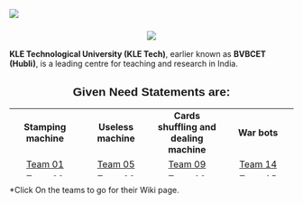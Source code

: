 ![](https://komarev.com/ghpvc/?username=H-Division-2021-2022-Even&label=REPOSITORY+VIEWS)
             <h3 align="center"><img align="center" src="https://www.kletech.ac.in/wp-content/uploads/2019/07/logo.png"></h3>
**KLE Technological University (KLE Tech)**, earlier known as **BVBCET (Hubli)**, is a leading centre for teaching and research in India.
<br>
<h2 align="center"><span style="font-family: 'arial black', sans-serif;">Given Need Statements are:</span></h2>
<table align="center" style="height: 120px; width: 100%; border-collapse: collapse;">
<tbody>
<tr style="height: 24px;">
<td style="width: 25%; height: 24px; text-align: center;"><strong>Stamping machine</strong></td>
<td style="width: 25%; height: 24px; text-align: center;"><strong>Useless machine</strong></td>
<td style="width: 25%; height: 24px; text-align: center;"><strong>Cards shuffling and dealing machine</strong></td>
<td style="width: 25%; height: 24px; text-align: center;"><strong>War bots</strong></td>
</tr>
<tr style="height: 24px;">
<td style="width: 25%; height: 24px; text-align: center;"><a href="https://github.com/O-division-2021-2022-Even/Repo-01/wiki" target="_blank" rel="noopener">Team 01</a></td>
<td style="width: 25%; height: 24px; text-align: center;"><a href="https://github.com/O-Division-2021-2022-Even/Repo-05/wiki" target="_blank" rel="noopener">Team 05</a></td>
<td style="width: 25%; height: 24px; text-align: center;"><a href="https://github.com/O-Division-2021-2022-Even/Repo-09/wiki" target="_blank" rel="noopener">Team 09</a></td>
<td style="width: 25%; height: 24px; text-align: center;"><a href="https://github.com/O-Division-2021-2022-Even/Repo-14/wiki" target="_blank" rel="noopener">Team 14</a></td>
</tr>
<tr style="height: 24px;">
<td style="width: 25%; height: 24px; text-align: center;"><a href="https://github.com/O-Division-2021-2022-Even/Repo-02/wiki" target="_blank" rel="noopener">Team 02</a></td>
<td style="width: 25%; height: 24px; text-align: center;"><a href="https://github.com/O-Division-2021-2022-Even/Repo-06/wiki" target="_blank" rel="noopener">Team 06</a></td>
<td style="width: 25%; height: 24px; text-align: center;"><a href="https://github.com/O-Division-2021-2022-Even/Repo-10/wiki" target="_blank" rel="noopener">Team 10</a></td>
<td style="width: 25%; height: 24px; text-align: center;"><a href="https://github.com/O-Division-2021-2022-Even/Repo-15/wiki" target="_blank" rel="noopener">Team 15</a></td>
</tr>
<tr style="height: 24px;">
<td style="width: 25%; height: 24px; text-align: center;"><a href="https://github.com/O-Division-2021-2022-Even/Repo-03/wiki" target="_blank" rel="noopener">Team 03</a></td>
<td style="width: 25%; height: 24px; text-align: center;"><a href="https://github.com/O-Division-2021-2022-Even/Repo-07/wiki" target="_blank" rel="noopener">Team 07</a></td>
<td style="width: 25%; height: 24px; text-align: center;"><a href="https://github.com/O-Division-2021-2022-Even/Repo-11/wiki" target="_blank" rel="noopener">Team 11</a></td>
<td style="width: 25%; height: 24px; text-align: center;"><a href="https://github.com/O-Division-2021-2022-Even/Repo-16/" target="_blank" rel="noopener">Team 16</a></td>
</tr>
<tr style="height: 24px;">
<td style="width: 25%; height: 24px; text-align: center;"><a href="https://github.com/O-Division-2021-2022-Even/Repo-04/wiki" target="_blank" rel="noopener">Team 04</a></td>
<td style="width: 25%; height: 24px; text-align: center;"><a href="https://github.com/O-Division-2021-2022-Even/Repo-08/wiki" target="_blank" rel="noopener">Team 08</a></td>
<td style="width: 25%; height: 24px; text-align: center;"><a href="https://github.com/O-Division-2021-2022-Even/Repo-12/wiki" target="_blank" rel="noopener">Team 12</a></td>
<td style="width: 25%; height: 24px; text-align: center;"><a href="https://github.com/O-Division-2021-2022-Even/Repo-17/wiki" target="_blank" rel="noopener">Team 17</a></td>
</tr>
<tr>
<td style="width: 25%; text-align: center;"></td>
<td style="width: 25%; text-align: center;"></td>
<td style="width: 25%; text-align: center;"><a href="https://github.com/O-Division-2021-2022-Even/Repo-13/wiki" target="_blank" rel="noopener">Team 13</a></td>
<td style="width: 25%; text-align: center;"></td>
</tr>
</tbody>
</table>
*Click On the teams to go for their Wiki page.

&nbsp;
